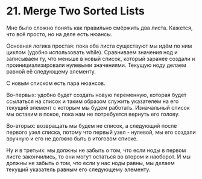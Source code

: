 # 21. Merge Two Sorted Lists

Мне было сложно понять как правильно смёржить два листа. Кажется, что всё просто, но на деле есть нюансы.

Основная логика простая: пока оба листа существуют мы идём по ним циклом (удобно использовать while). Сравниваем значения нод и записываем ту, что меньше в новый список, который заранее создали и проинициализировали нулевыми значениями. Текущую ноду делаем равной её следующему элементу.

С новым списком есть пара нюансов.&#x20;

Во-первых: удобно будет создать новую переменную, которая будет ссылаться на список и таким образом служить указателем на его текущий элемент с которым мы будем работать. Изначальный список мы оставим в покое, пока нам не потребуется вернуть его голову.&#x20;

Во-вторых: возвращать мы будем не список, а следующий после первого узел списка, потому что первый узел - нулевой, мы его создали вручную и его не должно быть в итоговом списке.&#x20;

Ну и в третьих: мы должны не забыть о том, что если ноды в первом листе закончились, то они могут остаться во втором и наоборот. И мы должны не забыть о том, что если у нас ноды равны, мы делаем текущий указатель равным его следующему элементу.
